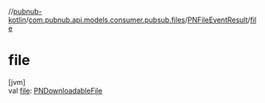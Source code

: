//[pubnub-kotlin](../../../index.md)/[com.pubnub.api.models.consumer.pubsub.files](../index.md)/[PNFileEventResult](index.md)/[file](file.md)

# file

[jvm]\
val [file](file.md): [PNDownloadableFile](../../com.pubnub.api.models.consumer.files/-p-n-downloadable-file/index.md)
